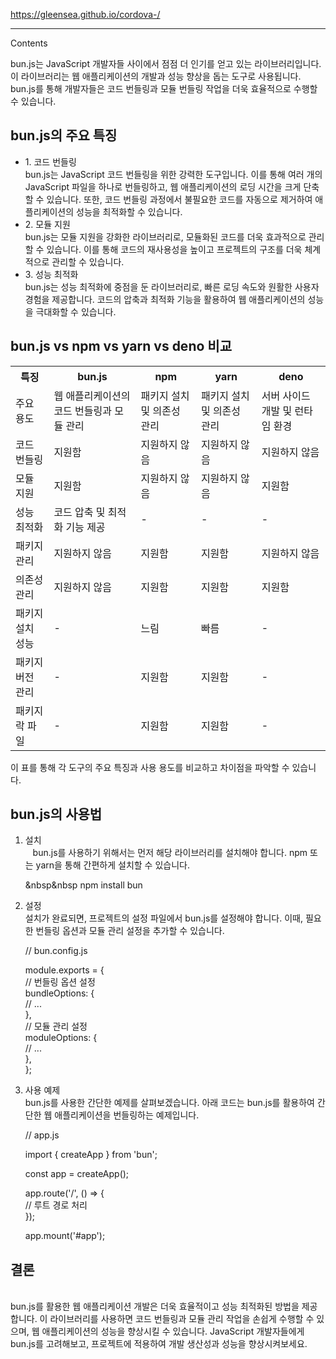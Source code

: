 https://gleensea.github.io/cordova-/
<hr>
Contents


bun.js는 JavaScript 개발자들 사이에서 점점 더 인기를 얻고 있는 라이브러리입니다. 이 라이브러리는 웹 애플리케이션의 개발과 성능 향상을 돕는 도구로 사용됩니다. bun.js를 통해 개발자들은 코드 번들링과 모듈 번들링 작업을 더욱 효율적으로 수행할 수 있습니다.

<h2>bun.js의 주요 특징</h2>
<ul>
  <li>1. 코드 번들링</li>
bun.js는 JavaScript 코드 번들링을 위한 강력한 도구입니다. 이를 통해 여러 개의 JavaScript 파일을 하나로 번들링하고, 웹 애플리케이션의 로딩 시간을 크게 단축할 수 있습니다. 또한, 코드 번들링 과정에서 불필요한 코드를 자동으로 제거하여 애플리케이션의 성능을 최적화할 수 있습니다.

  <li>2. 모듈 지원</li>
bun.js는 모듈 지원을 강화한 라이브러리로, 모듈화된 코드를 더욱 효과적으로 관리할 수 있습니다. 이를 통해 코드의 재사용성을 높이고 프로젝트의 구조를 더욱 체계적으로 관리할 수 있습니다.

  <li>3. 성능 최적화</li>
bun.js는 성능 최적화에 중점을 둔 라이브러리로, 빠른 로딩 속도와 원활한 사용자 경험을 제공합니다. 코드의 압축과 최적화 기능을 활용하여 웹 애플리케이션의 성능을 극대화할 수 있습니다.
</ul>

<h2>bun.js vs npm vs yarn vs deno 비교</h2>
<table>
  <tr>
    <th>특징</th>
    <th>bun.js</th>
    <th>npm</th>
    <th>yarn</th>	
    <th>deno</th>
  </tr>
  <tr>
    <td>주요 용도</td>
    <td>웹 애플리케이션의 코드 번들링과 모듈 관리</td>
    <td>패키지 설치 및 의존성 관리</td>
    <td>패키지 설치 및 의존성 관리</td>
    <td>서버 사이드 개발 및 런타임 환경</td>
  </tr>
	<tr>
    <td>코드 번들링</td>
    <td>지원함</td>
    <td>지원하지 않음</td>
    <td>지원하지 않음</td>
    <td>지원하지 않음</td>
  </tr>
	<tr>
    <td>모듈 지원</td>
    <td>지원함</td>
    <td>지원하지 않음</td>
    <td>지원하지 않음</td>
    <td>지원함</td>
  </tr>
	<tr>
    <td>성능 최적화</td>
    <td>코드 압축 및 최적화 기능 제공</td>
    <td>-</td>
    <td>-</td>
    <td>-</td>
  </tr>	
  <tr>
    <td>패키지 관리</td>
    <td>지원하지 않음</td>
    <td>지원함</td>
    <td>지원함</td>
    <td>지원하지 않음</td>
  </tr>	
  <tr>
    <td>의존성 관리</td>
    <td>지원하지 않음</td>
    <td>지원함</td>
    <td>지원함</td>
    <td>지원함</td>
  </tr>	
  <tr>
    <td>패키지 설치 성능</td>
    <td>-</td>
    <td>느림</td>
    <td>빠름</td>
    <td>-</td>
  </tr>	
  <tr>
    <td>패키지 버전 관리</td>
    <td>-</td>
    <td>지원함</td>
    <td>지원함</td>
    <td>-</td>
  </tr>	
  <tr>
    <td>패키지 락 파일</td>
    <td>-</td>
    <td>지원함</td>
    <td>지원함</td>
    <td>-</td>
  </tr>	
  </table>
이 표를 통해 각 도구의 주요 특징과 사용 용도를 비교하고 차이점을 파악할 수 있습니다.

<h2>bun.js의 사용법</h2>
<ol>
<li> 설치<br>
&nbsp&nbsp bun.js를 사용하기 위해서는 먼저 해당 라이브러리를 설치해야 합니다. npm 또는 yarn을 통해 간편하게 설치할 수 있습니다.<br>

&nbsp&nbsp npm install bun
</li>
<li>설정<br>
설치가 완료되면, 프로젝트의 설정 파일에서 bun.js를 설정해야 합니다. 이때, 필요한 번들링 옵션과 모듈 관리 설정을 추가할 수 있습니다.<br>

// bun.config.js<br>

module.exports = {<br>
  // 번들링 옵션 설정<br>
  bundleOptions: {<br>
    // ...<br>
  },<br>
  // 모듈 관리 설정<br>
  moduleOptions: {<br>
    // ...<br>
  },<br>
};<br>
</li>
<li>사용 예제<br>
bun.js를 사용한 간단한 예제를 살펴보겠습니다. 아래 코드는 bun.js를 활용하여 간단한 웹 애플리케이션을 번들링하는 예제입니다.<br>

// app.js<br>

import { createApp } from 'bun';<br>

const app = createApp();<br>

app.route('/', () => {<br>
  // 루트 경로 처리<br>
});<br>

app.mount('#app');<br>
</li>
</ol>
<h2>결론</h2><br>
bun.js를 활용한 웹 애플리케이션 개발은 더욱 효율적이고 성능 최적화된 방법을 제공합니다. 이 라이브러리를 사용하면 코드 번들링과 모듈 관리 작업을 손쉽게 수행할 수 있으며, 웹 애플리케이션의 성능을 향상시킬 수 있습니다. JavaScript 개발자들에게 bun.js를 고려해보고, 프로젝트에 적용하여 개발 생산성과 성능을 향상시켜보세요.
